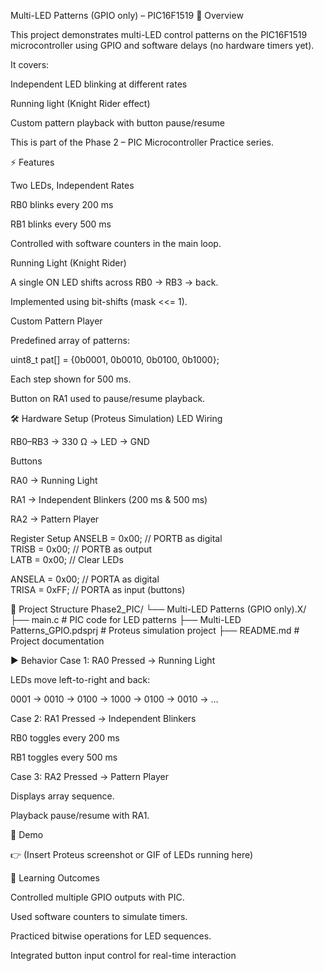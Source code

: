 Multi-LED Patterns (GPIO only) – PIC16F1519
📌 Overview

This project demonstrates multi-LED control patterns on the PIC16F1519 microcontroller using GPIO and software delays (no hardware timers yet).

It covers:

Independent LED blinking at different rates

Running light (Knight Rider effect)

Custom pattern playback with button pause/resume

This is part of the Phase 2 – PIC Microcontroller Practice series.

⚡ Features

Two LEDs, Independent Rates

RB0 blinks every 200 ms

RB1 blinks every 500 ms

Controlled with software counters in the main loop.

Running Light (Knight Rider)

A single ON LED shifts across RB0 → RB3 → back.

Implemented using bit-shifts (mask <<= 1).

Custom Pattern Player

Predefined array of patterns:

uint8_t pat[] = {0b0001, 0b0010, 0b0100, 0b1000};


Each step shown for 500 ms.

Button on RA1 used to pause/resume playback.

🛠️ Hardware Setup (Proteus Simulation)
LED Wiring

RB0–RB3 → 330 Ω → LED → GND

Buttons

RA0 → Running Light

RA1 → Independent Blinkers (200 ms & 500 ms)

RA2 → Pattern Player

Register Setup
ANSELB = 0x00;   // PORTB as digital  
TRISB  = 0x00;   // PORTB as output  
LATB   = 0x00;   // Clear LEDs  

ANSELA = 0x00;   // PORTA as digital  
TRISA  = 0xFF;   // PORTA as input (buttons)  

📂 Project Structure
Phase2_PIC/
 └── Multi-LED Patterns (GPIO only).X/
     ├── main.c                      # PIC code for LED patterns
     ├── Multi-LED Patterns_GPIO.pdsprj   # Proteus simulation project
     ├── README.md                   # Project documentation

▶️ Behavior
Case 1: RA0 Pressed → Running Light

LEDs move left-to-right and back:

0001 → 0010 → 0100 → 1000 → 0100 → 0010 → …

Case 2: RA1 Pressed → Independent Blinkers

RB0 toggles every 200 ms

RB1 toggles every 500 ms

Case 3: RA2 Pressed → Pattern Player

Displays array sequence.

Playback pause/resume with RA1.

📸 Demo

👉 (Insert Proteus screenshot or GIF of LEDs running here)

📖 Learning Outcomes

Controlled multiple GPIO outputs with PIC.

Used software counters to simulate timers.

Practiced bitwise operations for LED sequences.

Integrated button input control for real-time interaction
